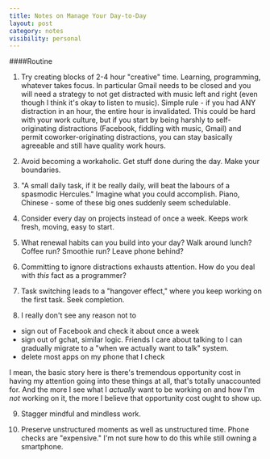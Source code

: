 ```yaml
---
title: Notes on Manage Your Day-to-Day
layout: post
category: notes
visibility: personal
---
```


####Routine

1. Try creating blocks of 2-4 hour "creative" time. Learning, programming, whatever takes focus. In particular Gmail needs to be closed and you will need a strategy to not get distracted with music left and right (even though I think it's okay to listen to music).  Simple rule - if you had ANY distraction in an hour, the entire hour is invalidated. This could be hard with your work culture, but if you start by being harshly to self-originating distractions (Facebook, fiddling with music, Gmail) and permit coworker-originating distractions, you can stay basically agreeable and still have quality work hours.

2. Avoid becoming a workaholic. Get stuff done during the day. Make your boundaries.

3. "A small daily task, if it be really daily, will beat the labours of a spasmodic Hercules." Imagine what you could accomplish. Piano, Chinese - some of these big ones suddenly seem schedulable.

4.  Consider every day on projects instead of once a week. Keeps work fresh, moving, easy to start.

5.  What renewal habits can you build into your day?  Walk around lunch?  Coffee run?  Smoothie run?  Leave phone behind?

6.  Committing to ignore distractions exhausts attention.  How do you deal with *this* fact as a programmer?

7.  Task switching leads to a "hangover effect," where you keep working on the first task.  Seek completion.

8.  I really don't see any reason not to
 * sign out of Facebook and check it about once a week
 * sign out of gchat, similar logic. Friends I care about talking to I can gradually migrate to a "when we actually want to talk" system.
 * delete most apps on my phone that I check

  I mean, the basic story here is there's tremendous opportunity cost in having my attention going into these things at all, that's totally unaccounted for. And the more I see what I *actually* want to be working on and how I'm *not* working on it, the more I believe that opportunity cost ought to show up.

9. Stagger mindful and mindless work.

10. Preserve unstructured moments as well as unstructured time. Phone checks are "expensive." I'm not sure how to do this while still owning a smartphone.